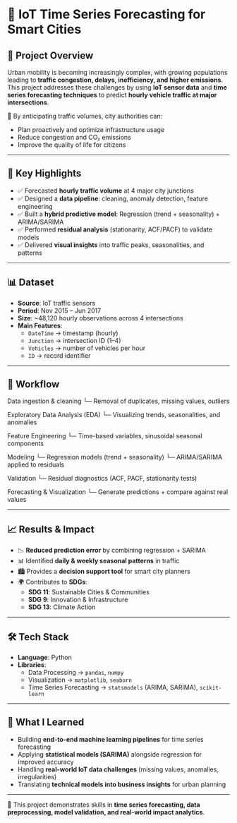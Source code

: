 # 🚦 IoT Time Series Forecasting for Smart Cities  

## 📝 Project Overview
Urban mobility is becoming increasingly complex, with growing populations leading to **traffic congestion, delays, inefficiency, and higher emissions**.  
This project addresses these challenges by using **IoT sensor data** and **time series forecasting techniques** to predict **hourly vehicle traffic at major intersections**.  

📌 By anticipating traffic volumes, city authorities can:  
- Plan proactively and optimize infrastructure usage  
- Reduce congestion and CO₂ emissions  
- Improve the quality of life for citizens  

---

## 🎯 Key Highlights
- ✅ Forecasted **hourly traffic volume** at 4 major city junctions  
- ✅ Designed a **data pipeline**: cleaning, anomaly detection, feature engineering  
- ✅ Built a **hybrid predictive model**: Regression (trend + seasonality) + ARIMA/SARIMA  
- ✅ Performed **residual analysis** (stationarity, ACF/PACF) to validate models  
- ✅ Delivered **visual insights** into traffic peaks, seasonalities, and patterns  

---

## 📊 Dataset
- **Source**: IoT traffic sensors  
- **Period**: Nov 2015 – Jun 2017  
- **Size**: ~48,120 hourly observations across 4 intersections  
- **Main Features**:  
  - `DateTime` → timestamp (hourly)  
  - `Junction` → intersection ID (1–4)  
  - `Vehicles` → number of vehicles per hour  
  - `ID` → record identifier  

---

## 🔧 Workflow
Data ingestion & cleaning
└─ Removal of duplicates, missing values, outliers

Exploratory Data Analysis (EDA)
└─ Visualizing trends, seasonalities, and anomalies

Feature Engineering
└─ Time-based variables, sinusoidal seasonal components

Modeling
└─ Regression models (trend + seasonality)
└─ ARIMA/SARIMA applied to residuals

Validation
└─ Residual diagnostics (ACF, PACF, stationarity tests)

Forecasting & Visualization
└─ Generate predictions + compare against real values



---

## 📈 Results & Impact
- 📉 **Reduced prediction error** by combining regression + SARIMA  
- 📊 Identified **daily & weekly seasonal patterns** in traffic  
- 🏙️ Provides a **decision support tool** for smart city planners  
- 🌍 Contributes to **SDGs**:  
  - **SDG 11**: Sustainable Cities & Communities  
  - **SDG 9**: Innovation & Infrastructure  
  - **SDG 13**: Climate Action  

---

## 🛠️ Tech Stack
- **Language**: Python  
- **Libraries**:  
  - Data Processing → `pandas`, `numpy`  
  - Visualization → `matplotlib`, `seaborn`  
  - Time Series Forecasting → `statsmodels` (ARIMA, SARIMA), `scikit-learn`  



---

## 🚀 What I Learned
- Building **end-to-end machine learning pipelines** for time series forecasting  
- Applying **statistical models (SARIMA)** alongside regression for improved accuracy  
- Handling **real-world IoT data challenges** (missing values, anomalies, irregularities)  
- Translating **technical models into business insights** for urban planning  

---

💼 This project demonstrates skills in **time series forecasting, data preprocessing, model validation, and real-world impact analytics**.  
